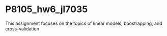 # P8105_hw6_jl7035

This assignment focuses on the topics of linear models, boostrapping, and 
cross-validation